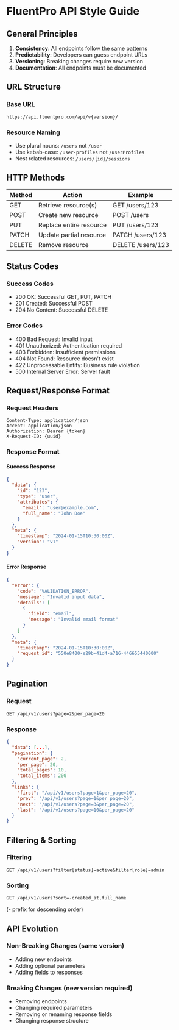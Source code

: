 # FluentPro API Style Guide

## General Principles

1. **Consistency**: All endpoints follow the same patterns
2. **Predictability**: Developers can guess endpoint URLs
3. **Versioning**: Breaking changes require new version
4. **Documentation**: All endpoints must be documented

## URL Structure

### Base URL
```
https://api.fluentpro.com/api/v{version}/
```

### Resource Naming
- Use plural nouns: `/users` not `/user`
- Use kebab-case: `/user-profiles` not `/userProfiles`
- Nest related resources: `/users/{id}/sessions`

## HTTP Methods

| Method | Action | Example |
|--------|--------|---------|
| GET | Retrieve resource(s) | GET /users/123 |
| POST | Create new resource | POST /users |
| PUT | Replace entire resource | PUT /users/123 |
| PATCH | Update partial resource | PATCH /users/123 |
| DELETE | Remove resource | DELETE /users/123 |

## Status Codes

### Success Codes
- 200 OK: Successful GET, PUT, PATCH
- 201 Created: Successful POST
- 204 No Content: Successful DELETE

### Error Codes
- 400 Bad Request: Invalid input
- 401 Unauthorized: Authentication required
- 403 Forbidden: Insufficient permissions
- 404 Not Found: Resource doesn't exist
- 422 Unprocessable Entity: Business rule violation
- 500 Internal Server Error: Server fault

## Request/Response Format

### Request Headers
```
Content-Type: application/json
Accept: application/json
Authorization: Bearer {token}
X-Request-ID: {uuid}
```

### Response Format

#### Success Response
```json
{
  "data": {
    "id": "123",
    "type": "user",
    "attributes": {
      "email": "user@example.com",
      "full_name": "John Doe"
    }
  },
  "meta": {
    "timestamp": "2024-01-15T10:30:00Z",
    "version": "v1"
  }
}
```

#### Error Response
```json
{
  "error": {
    "code": "VALIDATION_ERROR",
    "message": "Invalid input data",
    "details": [
      {
        "field": "email",
        "message": "Invalid email format"
      }
    ]
  },
  "meta": {
    "timestamp": "2024-01-15T10:30:00Z",
    "request_id": "550e8400-e29b-41d4-a716-446655440000"
  }
}
```

## Pagination

### Request
```
GET /api/v1/users?page=2&per_page=20
```

### Response
```json
{
  "data": [...],
  "pagination": {
    "current_page": 2,
    "per_page": 20,
    "total_pages": 10,
    "total_items": 200
  },
  "links": {
    "first": "/api/v1/users?page=1&per_page=20",
    "prev": "/api/v1/users?page=1&per_page=20",
    "next": "/api/v1/users?page=3&per_page=20",
    "last": "/api/v1/users?page=10&per_page=20"
  }
}
```

## Filtering & Sorting

### Filtering
```
GET /api/v1/users?filter[status]=active&filter[role]=admin
```

### Sorting
```
GET /api/v1/users?sort=-created_at,full_name
```
(- prefix for descending order)

## API Evolution

### Non-Breaking Changes (same version)
- Adding new endpoints
- Adding optional parameters
- Adding fields to responses

### Breaking Changes (new version required)
- Removing endpoints
- Changing required parameters
- Removing or renaming response fields
- Changing response structure